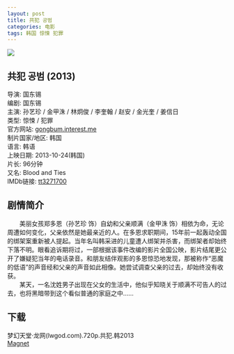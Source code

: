 ```yaml
---
layout: post
title: 共犯 공범
categories: 电影
tags: 韩国 惊悚 犯罪
---
```


[![](http://i3.buimg.com/d05960da7815c032t.jpg)](http://i3.buimg.com/d05960da7815c032.jpg)

## 共犯 공범 (2013)
导演: 国东锡  
编剧: 国东锡  
主演: 孙艺珍 / 金甲洙 / 林炯俊 / 李奎翰 / 赵安 / 金光奎 / 姜信日  
类型: 惊悚 / 犯罪  
官方网站: [gongbum.interest.me](http://gongbum.interest.me/)  
制片国家/地区: 韩国  
语言: 韩语  
上映日期: 2013-10-24(韩国)  
片长: 96分钟  
又名: Blood and Ties  
IMDb链接: [tt3271700](http://www.imdb.com/title/tt3271700)

## 剧情简介
　　美丽女孩郑多恩（孙艺珍 饰）自幼和父亲顺满（金甲洙 饰）相依为命，无论周遭如何变化，父亲依然是她最亲近的人。在多恩求职期间，15年前一起轰动全国的绑架案重新被人提起。当年名叫韩采进的儿童遭人绑架并杀害，而绑架者却始终下落不明。眼看追诉期将过，一部根据该事件改编的影片全国公映，影片结尾更公开了嫌疑犯当年的电话录音。和朋友结伴观影的多恩惊恐地发现，那被称作“恶魔的低语”的声音经和父亲的声音如此相像。她尝试调查父亲的过去，却始终没有收获。  
　　某天，一名沈姓男子出现在父女的生活中，他似乎知晓关于顺满不可告人的过去，也将黑暗带到这个看似普通的家庭之中……

## 下载
梦幻天堂·龙网(lwgod.com).720p.共犯.韩2013  
[Magnet](magnet:?xt=urn:btih:6F93326FC4FF251A8B13971BC878528A7F331360)
